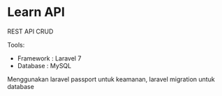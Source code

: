 # Learn API
REST API CRUD

Tools:
- Framework : Laravel 7
- Database : MySQL

Menggunakan laravel passport untuk keamanan, laravel migration untuk database
